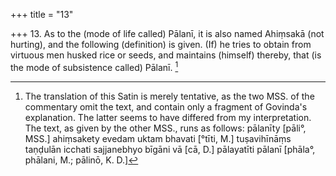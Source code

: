 +++
title = "13"

+++
13. As to the (mode of life called) Pālanī, it is also named Ahiṃsakā (not hurting), and the following (definition) is given. (If) he tries to obtain from virtuous men husked rice or seeds, and maintains (himself) thereby, that (is the mode of subsistence called) Pālanī. [^7] 


[^7]:  The translation of this Satin is merely tentative, as the two MSS. of the commentary omit the text, and contain only a fragment of Govinda's explanation. The latter seems to have differed from my interpretation. The text, as given by the other MSS., runs as follows: pālanīty [pāli°, MSS.] ahiṃsakety evedam uktam bhavati [°tīti, M.] tuṣavihīnāṃs taṇḍulān icchati sajjanebhyo bīgāni vā [cā, D.] pālayatīti pālanī [phāla°, phālani, M.; pālinō, K. D.]
